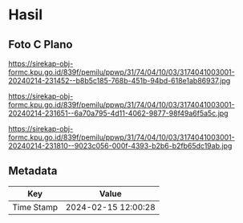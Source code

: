# Hasil

## Foto C Plano

https://sirekap-obj-formc.kpu.go.id/839f/pemilu/ppwp/31/74/04/10/03/3174041003001-20240214-231452--b8b5c185-768b-451b-94bd-618e1ab86937.jpg

https://sirekap-obj-formc.kpu.go.id/839f/pemilu/ppwp/31/74/04/10/03/3174041003001-20240214-231651--6a70a795-4d11-4062-9877-98f49a6f5a5c.jpg

https://sirekap-obj-formc.kpu.go.id/839f/pemilu/ppwp/31/74/04/10/03/3174041003001-20240214-231810--9023c056-000f-4393-b2b6-b2fb65dc19ab.jpg


## Metadata

| Key        | Value               |
| ---------- | ------------------- |
| Time Stamp | 2024-02-15 12:00:28 |



